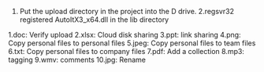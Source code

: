 1. Put the upload directory in the project into the D drive.
2.regsvr32 registered AutoItX3_x64.dll in the lib directory

1.doc: Verify upload
2.xlsx: Cloud disk sharing
3.ppt: link sharing
4.png: Copy personal files to personal files
5.jpeg: Copy personal files to team files
6.txt: Copy personal files to company files
7.pdf: Add a collection
8.mp3: tagging
9.wmv: comments
10.jpg: Rename
